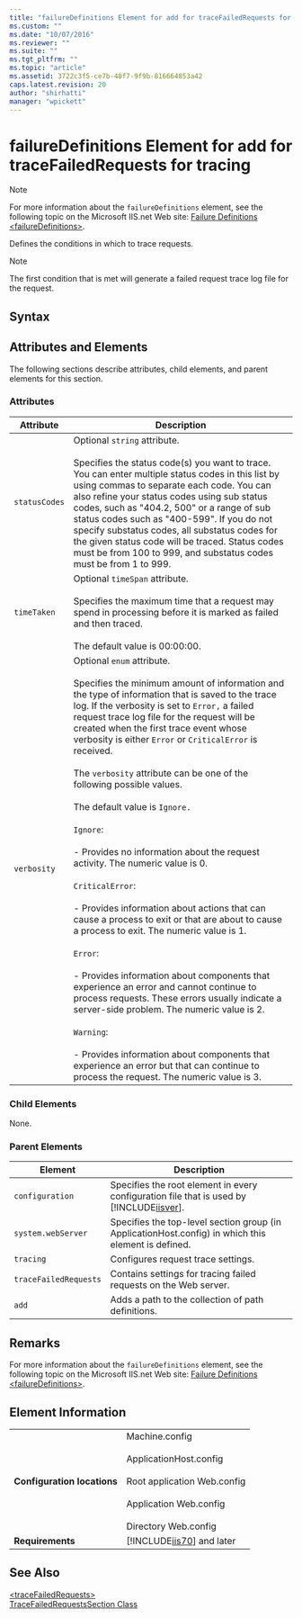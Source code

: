 ```yaml
---
title: "failureDefinitions Element for add for traceFailedRequests for tracing | Microsoft Docs"
ms.custom: ""
ms.date: "10/07/2016"
ms.reviewer: ""
ms.suite: ""
ms.tgt_pltfrm: ""
ms.topic: "article"
ms.assetid: 3722c3f5-ce7b-40f7-9f9b-816664853a42
caps.latest.revision: 20
author: "shirhatti"
manager: "wpickett"
---
```

# failureDefinitions Element for add for traceFailedRequests for tracing
> [!NOTE]
>  For more information about the `failureDefinitions` element, see the following topic on the Microsoft IIS.net Web site: [Failure Definitions \<failureDefinitions>](http://www.iis.net/ConfigReference/system.webServer/tracing/traceFailedRequests/add/failureDefinitions).  
  
 Defines the conditions in which to trace requests.  
  
> [!NOTE]
>  The first condition that is met will generate a failed request trace log file for the request.  
  
## Syntax  
  
## Attributes and Elements  
 The following sections describe attributes, child elements, and parent elements for this section.  
  
### Attributes  
  
|Attribute|Description|  
|---------------|-----------------|  
|`statusCodes`|Optional `string` attribute.<br /><br /> Specifies the status code(s) you want to trace. You can enter multiple status codes in this list by using commas to separate each code. You can also refine your status codes using sub status codes, such as "404.2, 500" or a range of sub status codes such as "400-599". If you do not specify substatus codes, all substatus codes for the given status code will be traced. Status codes must be from 100 to 999, and substatus codes must be from 1 to 999.|  
|`timeTaken`|Optional `timeSpan` attribute.<br /><br /> Specifies the maximum time that a request may spend in processing before it is marked as failed and then traced.<br /><br /> The default value is 00:00:00.|  
|`verbosity`|Optional `enum` attribute.<br /><br /> Specifies the minimum amount of information and the type of information that is saved to the trace log. If the verbosity is set to `Error,` a failed request trace log file for the request will be created when the first trace event whose verbosity is either `Error` or `CriticalError` is received.<br /><br /> The `verbosity` attribute can be one of the following possible values.<br /><br /> The default value is `Ignore.`<br /><br /> `Ignore`:<br /><br /> - Provides no information about the request activity. The numeric value is 0.<br /><br /> `CriticalError`:<br /><br /> - Provides information about actions that can cause a process to exit or that are about to cause a process to exit. The numeric value is 1.<br /><br /> `Error`:<br /><br /> - Provides information about components that experience an error and cannot continue to process requests. These errors usually indicate a server-side problem. The numeric value is 2.<br /><br /> `Warning`:<br /><br /> - Provides information about components that experience an error but that can continue to process the request. The numeric value is 3.|  
  
### Child Elements  
 None.  
  
### Parent Elements  
  
|Element|Description|  
|-------------|-----------------|  
|`configuration`|Specifies the root element in every configuration file that is used by [!INCLUDE[iisver](../../reference/admin/includes/iisver-md.md)].|  
|`system.webServer`|Specifies the top-level section group (in ApplicationHost.config) in which this element is defined.|  
|`tracing`|Configures request trace settings.|  
|`traceFailedRequests`|Contains settings for tracing failed requests on the Web server.|  
|`add`|Adds a path to the collection of path definitions.|  
  
## Remarks  
 For more information about the `failureDefinitions` element, see the following topic on the Microsoft IIS.net Web site: [Failure Definitions \<failureDefinitions>](http://www.iis.net/ConfigReference/system.webServer/tracing/traceFailedRequests/add/failureDefinitions).  
  
## Element Information  
  
|||  
|-|-|  
|**Configuration locations**|Machine.config<br /><br /> ApplicationHost.config<br /><br /> Root application Web.config<br /><br /> Application Web.config<br /><br /> Directory Web.config|  
|**Requirements**|[!INCLUDE[iis70](../../reference/admin/includes/iis70-md.md)] and later|  
  
## See Also  
 [\<traceFailedRequests>](../../reference/admin/tracefailedrequests-element-for-tracing.md)   
 [TraceFailedRequestsSection Class](../../reference/admin/tracefailedrequestssection-class.md)